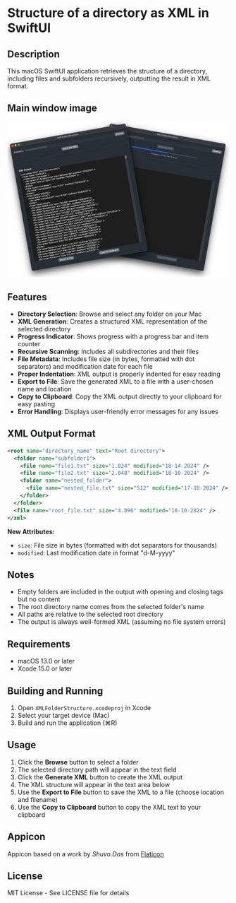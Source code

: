 # Structure of a directory as XML in SwiftUI

## Description

This macOS SwiftUI application retrieves the structure of a directory, including files and subfolders recursively, outputting the result in XML format.

## Main window image

<p align="center">
<img width="680" src="Images/Main-window.png">
</p>
<!-- [Main-window.md](Main-window.md) -->

## Features

- **Directory Selection**: Browse and select any folder on your Mac
- **XML Generation**: Creates a structured XML representation of the selected directory
- **Progress Indicator**: Shows progress with a progress bar and item counter
- **Recursive Scanning**: Includes all subdirectories and their files
- **File Metadata**: Includes file size (in bytes, formatted with dot separators) and modification date for each file
- **Proper Indentation**: XML output is properly indented for easy reading
- **Export to File**: Save the generated XML to a file with a user-chosen name and location
- **Copy to Clipboard**: Copy the XML output directly to your clipboard for easy pasting
- **Error Handling**: Displays user-friendly error messages for any issues

## XML Output Format

```xml
<root name="directory_name" text="Root directory">
  <folder name="subfolder1">
    <file name="file1.txt" size="1.024" modified="18-14-2024" />
    <file name="file2.txt" size="2.048" modified="18-10-2024" />
    <folder name="nested_folder">
      <file name="nested_file.txt" size="512" modified="17-10-2024" />
    </folder>
  </folder>
  <file name="root_file.txt" size="4.096" modified="18-10-2024" />
</xml>
```

**New Attributes:**

- `size`: File size in bytes (formatted with dot separators for thousands)
- `modified`: Last modification date in format "d-M-yyyy"

## Notes

- Empty folders are included in the output with opening and closing tags but no content
- The root directory name comes from the selected folder's name
- All paths are relative to the selected root directory
- The output is always well-formed XML (assuming no file system errors)

## Requirements

- macOS 13.0 or later
- Xcode 15.0 or later

## Building and Running

1. Open `XMLFolderStructure.xcodeproj` in Xcode
2. Select your target device (Mac)
3. Build and run the application (⌘R)

## Usage

1. Click the **Browse** button to select a folder
2. The selected directory path will appear in the text field
3. Click the **Generate XML** button to create the XML output
4. The XML structure will appear in the text area below
5. Use the **Export to File** button to save the XML to a file (choose location and filename)
6. Use the **Copy to Clipboard** button to copy the XML text to your clipboard

## Appicon

Appicon based on a work by *Shuvo.Das* from [Flaticon](https://www.flaticon.com/free-icons/files-and-folders)

## License

MIT License - See LICENSE file for details
